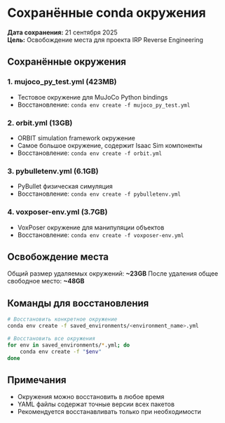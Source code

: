 # Сохранённые conda окружения

**Дата сохранения:** 21 сентября 2025  
**Цель:** Освобождение места для проекта IRP Reverse Engineering

## Сохранённые окружения

### 1. mujoco_py_test.yml (423MB)
- Тестовое окружение для MuJoCo Python bindings
- Восстановление: `conda env create -f mujoco_py_test.yml`

### 2. orbit.yml (13GB) 
- ORBIT simulation framework окружение
- Самое большое окружение, содержит Isaac Sim компоненты
- Восстановление: `conda env create -f orbit.yml`

### 3. pybulletenv.yml (6.1GB)
- PyBullet физическая симуляция
- Восстановление: `conda env create -f pybulletenv.yml`

### 4. voxposer-env.yml (3.7GB)
- VoxPoser окружение для манипуляции объектов
- Восстановление: `conda env create -f voxposer-env.yml`

## Освобождение места

Общий размер удаляемых окружений: **~23GB**
После удаления общее свободное место: **~48GB**

## Команды для восстановления

```bash
# Восстановить конкретное окружение
conda env create -f saved_environments/<environment_name>.yml

# Восстановить все окружения
for env in saved_environments/*.yml; do
    conda env create -f "$env"
done
```

## Примечания
- Окружения можно восстановить в любое время
- YAML файлы содержат точные версии всех пакетов
- Рекомендуется восстанавливать только при необходимости